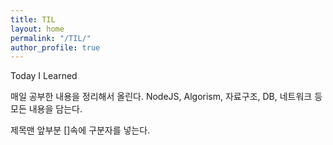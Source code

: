 ```yaml
---
title: TIL
layout: home
permalink: "/TIL/"
author_profile: true
---
```


Today I Learned

매일 공부한 내용을 정리해서 올린다.
NodeJS,  Algorism,  자료구조, DB, 네트워크 등 모든 내용을 담는다.

제목맨  앞부분 []속에 구분자를 넣는다.